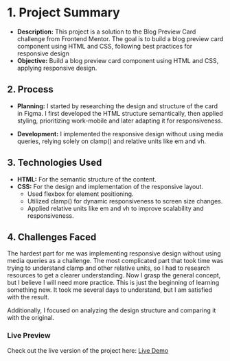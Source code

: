 # 1. Project Summary
- **Description:** This project is a solution to the Blog Preview Card challenge from Frontend Mentor. The goal is to build a blog preview card component using HTML and CSS, following best practices for responsive design
- **Objective:** Build a blog preview card component using HTML and CSS, applying responsive design.

## 2. Process
- **Planning:**
I started by researching the design and structure of the card in Figma.
I first developed the HTML structure semantically, then applied styling, prioritizing work-mobile and later adapting it for responsiveness.

- **Development:**
I implemented the responsive design without using media queries, relying solely on clamp() and relative units like em and vh.

## 3. Technologies Used
- **HTML:** For the semantic structure of the content.
- **CSS:** For the design and implementation of the responsive layout.
  - Used flexbox for element positioning.
  - Utilized clamp() for dynamic responsiveness to screen size changes.
  - Applied relative units like em and vh to improve scalability and responsiveness.


## 4. Challenges Faced
The hardest part for me was implementing responsive design without using media queries as a challenge. The most complicated part that took time was trying to understand clamp and other relative units, so I had to research resources to get a clearer understanding. Now I grasp the general concept, but I believe I will need more practice. This is just the beginning of learning something new. It took me several days to understand, but I am satisfied with the result.

Additionally, I focused on analyzing the design structure and comparing it with the original.

### Live Preview
Check out the live version of the project here: [Live Demo](https://manorcoder.github.io/qr-code-generator/)

